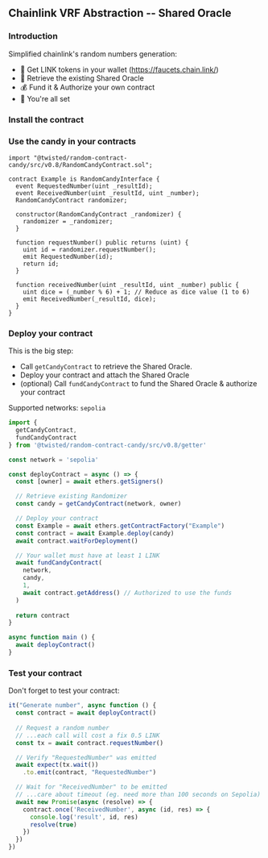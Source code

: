 ## Chainlink VRF Abstraction -- Shared Oracle

### Introduction

Simplified chainlink's random numbers generation:

- 🤑 Get LINK tokens in your wallet (https://faucets.chain.link/) 
- 🎯 Retrieve the existing Shared Oracle
- 💰 Fund it & Authorize your own contract
- 🚀 You're all set

### Install the contract

### Use the candy in your contracts

```solidity
import "@twisted/random-contract-candy/src/v0.8/RandomCandyContract.sol";

contract Example is RandomCandyInterface {
  event RequestedNumber(uint _resultId);
  event ReceivedNumber(uint _resultId, uint _number);
  RandomCandyContract randomizer;

  constructor(RandomCandyContract _randomizer) {
    randomizer = _randomizer;
  }

  function requestNumber() public returns (uint) {
    uint id = randomizer.requestNumber();
    emit RequestedNumber(id);
    return id;
  }

  function receivedNumber(uint _resultId, uint _number) public {
    uint dice = (_number % 6) + 1; // Reduce as dice value (1 to 6)
    emit ReceivedNumber(_resultId, dice);
  }
}
```

### Deploy your contract

This is the big step:
- Call `getCandyContract` to retrieve the Shared Oracle.
- Deploy your contract and attach the Shared Oracle
- (optional) Call `fundCandyContract` to fund the Shared Oracle & authorize your contract

Supported networks: `sepolia`

```ts
import {
  getCandyContract,
  fundCandyContract
} from '@twisted/random-contract-candy/src/v0.8/getter'

const network = 'sepolia'

const deployContract = async () => {
  const [owner] = await ethers.getSigners()

  // Retrieve existing Randomizer
  const candy = getCandyContract(network, owner)

  // Deploy your contract
  const Example = await ethers.getContractFactory("Example")
  const contract = await Example.deploy(candy)
  await contract.waitForDeployment()

  // Your wallet must have at least 1 LINK
  await fundCandyContract(
    network,
    candy,
    1,
    await contract.getAddress() // Authorized to use the funds
  )
  
  return contract
}

async function main () {
  await deployContract()
}
```

### Test your contract

Don't forget to test your contract:

```ts
it("Generate number", async function () {
  const contract = await deployContract()
  
  // Request a random number 
  // ...each call will cost a fix 0.5 LINK
  const tx = await contract.requestNumber()

  // Verify "RequestedNumber" was emitted
  await expect(tx.wait())
    .to.emit(contract, "RequestedNumber")

  // Wait for "ReceivedNumber" to be emitted
  // ...care about timeout (eg. need more than 100 seconds on Sepolia)
  await new Promise(async (resolve) => {
    contract.once('ReceivedNumber', async (id, res) => {
      console.log('result', id, res)
      resolve(true)
    })
  })
})
```
